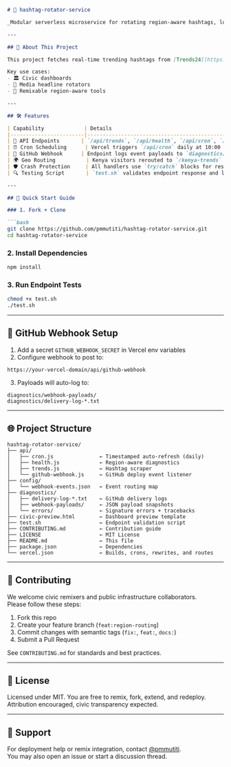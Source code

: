 
```md
# 📡 hashtag-rotator-service

_Modular serverless microservice for rotating region-aware hashtags, logging GitHub events, and powering public dashboards. Ideal for civic technologists, journalists, and remixers._

---

## 🧠 About This Project

This project fetches real-time trending hashtags from [Trends24](https://trends24.in) and serves them via region-specific API endpoints. It includes scheduled cron tasks, GitHub webhook logging, and geo-aware routing — all deployed seamlessly on [Vercel](https://vercel.com).

Key use cases:
- 🏛️ Civic dashboards
- 📰 Media headline rotators
- 🧩 Remixable region-aware tools

---

## 🛠️ Features

| Capability             | Details                                                                 |
|------------------------|-------------------------------------------------------------------------|
| 💬 API Endpoints       | `/api/trends`, `/api/health`, `/api/cron`, `/api/github-webhook`        |
| ⏰ Cron Scheduling      | Vercel triggers `/api/cron` daily at 10:00 UTC (1PM Nairobi)             |
| 📡 GitHub Webhook      | Endpoint logs event payloads to `diagnostics/` with HMAC verification   |
| 🌍 Geo Routing          | Kenya visitors rerouted to `/kenya-trends` using IP headers             |
| 🛡️ Crash Protection     | All handlers use `try/catch` blocks for resilience                      |
| 🔍 Testing Script       | `test.sh` validates endpoint response and logs headers                  |

---

## 🚀 Quick Start Guide

### 1. Fork + Clone

```bash
git clone https://github.com/pmmutiti/hashtag-rotator-service.git
cd hashtag-rotator-service
```

### 2. Install Dependencies

```bash
npm install
```

### 3. Run Endpoint Tests

```bash
chmod +x test.sh
./test.sh
```

---

## 🔁 GitHub Webhook Setup

1. Add a secret `GITHUB_WEBHOOK_SECRET` in Vercel env variables  
2. Configure webhook to post to:

```
https://your-vercel-domain/api/github-webhook
```

3. Payloads will auto-log to:

```
diagnostics/webhook-payloads/
diagnostics/delivery-log-*.txt
```

---

## 🌐 Project Structure

```plaintext
hashtag-rotator-service/
├── api/
│   ├── cron.js               ← Timestamped auto-refresh (daily)
│   ├── health.js             ← Region-aware diagnostics
│   ├── trends.js             ← Hashtag scraper
│   └── github-webhook.js     ← GitHub deploy event listener
├── config/
│   └── webhook-events.json   ← Event routing map
├── diagnostics/
│   ├── delivery-log-*.txt    ← GitHub delivery logs
│   ├── webhook-payloads/     ← JSON payload snapshots
│   └── errors/               ← Signature errors + tracebacks
├── civic-preview.html        ← Dashboard preview template
├── test.sh                   ← Endpoint validation script
├── CONTRIBUTING.md           ← Contribution guide
├── LICENSE                   ← MIT License
├── README.md                 ← This file
├── package.json              ← Dependencies
└── vercel.json               ← Builds, crons, rewrites, and routes
```

---

## 🤝 Contributing

We welcome civic remixers and public infrastructure collaborators.  
Please follow these steps:

1. Fork this repo  
2. Create your feature branch (`feat:region-routing`)  
3. Commit changes with semantic tags (`fix:`, `feat:`, `docs:`)  
4. Submit a Pull Request

See `CONTRIBUTING.md` for standards and best practices.

---

## 📜 License

Licensed under MIT. You are free to remix, fork, extend, and redeploy.  
Attribution encouraged, civic transparency expected.

---

## 💬 Support

For deployment help or remix integration, contact [@pmmutiti](https://github.com/pmmutiti).  
You may also open an issue or start a discussion thread.

```

